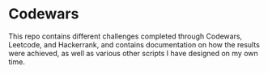 # Codewars

This repo contains different challenges completed through Codewars, Leetcode, and Hackerrank, and contains documentation on how the results were achieved, as well as various other scripts I have designed on my own time.
